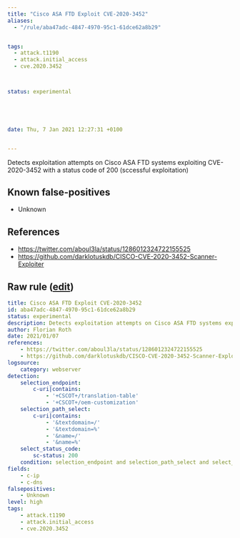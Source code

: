 ```yaml
---
title: "Cisco ASA FTD Exploit CVE-2020-3452"
aliases:
  - "/rule/aba47adc-4847-4970-95c1-61dce62a8b29"


tags:
  - attack.t1190
  - attack.initial_access
  - cve.2020.3452



status: experimental





date: Thu, 7 Jan 2021 12:27:31 +0100


---
```


Detects exploitation attempts on Cisco ASA FTD systems exploiting CVE-2020-3452 with a status code of 200 (sccessful exploitation)

<!--more-->


## Known false-positives

* Unknown



## References

* https://twitter.com/aboul3la/status/1286012324722155525
* https://github.com/darklotuskdb/CISCO-CVE-2020-3452-Scanner-Exploiter


## Raw rule ([edit](https://github.com/SigmaHQ/sigma/edit/master/rules/web/web_cve_2020_3452_cisco_asa_ftd.yml))
```yaml
title: Cisco ASA FTD Exploit CVE-2020-3452
id: aba47adc-4847-4970-95c1-61dce62a8b29
status: experimental
description: Detects exploitation attempts on Cisco ASA FTD systems exploiting CVE-2020-3452 with a status code of 200 (sccessful exploitation)
author: Florian Roth
date: 2021/01/07
references:
    - https://twitter.com/aboul3la/status/1286012324722155525
    - https://github.com/darklotuskdb/CISCO-CVE-2020-3452-Scanner-Exploiter
logsource:
    category: webserver
detection:
    selection_endpoint:
        c-uri|contains:
            - '+CSCOT+/translation-table'
            - '+CSCOT+/oem-customization'
    selection_path_select:
        c-uri|contains:
            - '&textdomain=/'
            - '&textdomain=%'
            - '&name=/'
            - '&name=%'
    select_status_code:
        sc-status: 200
    condition: selection_endpoint and selection_path_select and select_status_code
fields:
    - c-ip
    - c-dns
falsepositives:
    - Unknown
level: high
tags:
    - attack.t1190
    - attack.initial_access
    - cve.2020.3452
```
